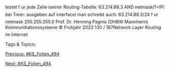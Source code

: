 testet f ur jede Zeile iseiner Routing-Tabelle:
63.214.88.3 AND netmaski?=IPi
bei Treer: ausgeben auf interfacei
man schreibt auch: 63.214.88.3/24 f ur netmask 255.255.255.0
Prof. Dr. Henning Pagnia (DHBW Mannheim) Kommunikationssysteme © Fruhjahr 2023 130 / 187Network Layer Routing im Internet

   Tags & Topics:
   

[Previous: #KS_Folien_494](KS_Folien_494.md)

[Next: #KS_Folien_494](KS_Folien_494.md)